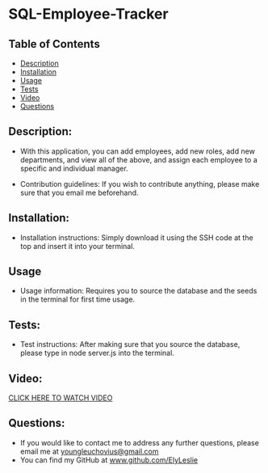 # SQL-Employee-Tracker



## Table of Contents
* [Description](#description)
* [Installation](#installation)
* [Usage](#usage)
* [Tests](#tests)
* [Video](#video)
* [Questions](#questions)
        
        
## Description: 
* With this application, you can add employees, add new roles, add new departments, and view all of the above, and assign each employee to a specific and individual manager.
        
        
* Contribution guidelines: If you wish to contribute anything, please make sure that you email me beforehand.

## Installation:

* Installation instructions: Simply download it using the SSH code at the top and insert it into your terminal.
        
## Usage

* Usage information: Requires you to source the database and the seeds in the terminal for first time usage.

        
## Tests:
* Test instructions: After making sure that you source the database, please type in node server.js into the terminal.
        
## Video: 
[CLICK HERE TO WATCH VIDEO](/assets/2022-09-28%2022-04-20.mp4)
        
## Questions: 
        
* If you would like to contact me to address any further questions, please email me at youngleuchovius@gmail.com
* You can find my GitHub at www.github.com/ElyLeslie